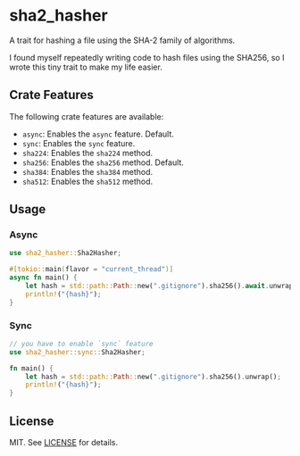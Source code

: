 # sha2_hasher

A trait for hashing a file using the SHA-2 family of algorithms.

I found myself repeatedly writing code to hash files using the SHA256, so I wrote this tiny trait to make my life easier.

## Crate Features

The following crate features are available:

- `async`: Enables the `async` feature. Default.
- `sync`: Enables the `sync` feature.
- `sha224`: Enables the `sha224` method.
- `sha256`: Enables the `sha256` method. Default.
- `sha384`: Enables the `sha384` method.
- `sha512`: Enables the `sha512` method.

## Usage

### Async

```rust
use sha2_hasher::Sha2Hasher;

#[tokio::main(flavor = "current_thread")]
async fn main() {
    let hash = std::path::Path::new(".gitignore").sha256().await.unwrap();
    println!("{hash}");
}
```

### Sync

```rust
// you have to enable `sync` feature
use sha2_hasher::sync::Sha2Hasher;

fn main() {
    let hash = std::path::Path::new(".gitignore").sha256().unwrap();
    println!("{hash}");
}
```

## License

MIT. See [LICENSE](LICENSE) for details.
